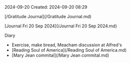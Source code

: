 2024-09-20
Created: 2024-09-20 08:29

[/Gratitude Journal](/Gratitude Journal.md)

[Journal Fri 20 Sep 2024](/Journal Fri 20 Sep 2024.md) 

Diary 
- Exercise, make bread, Meacham discussion at Alfred's
- [Reading Soul of America](/Reading Soul of America.md)
- [Mary Jean commital](/Mary Jean commital.md)
